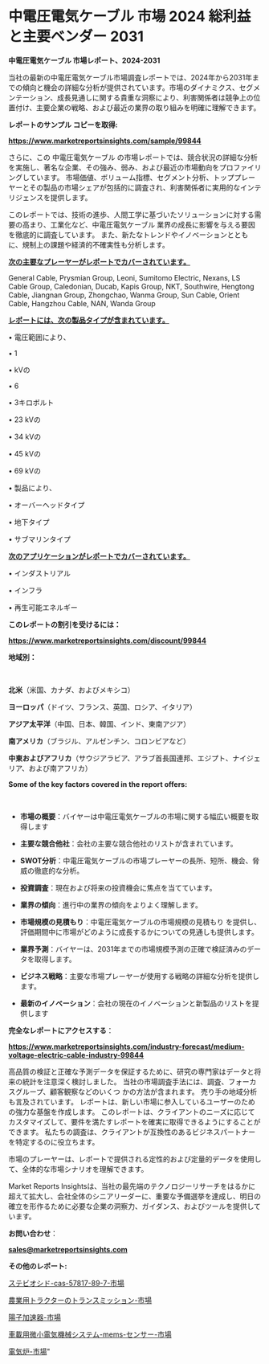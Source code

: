 # 中電圧電気ケーブル 市場 2024 総利益と主要ベンダー 2031

<strong>中電圧電気ケーブル 市場レポート、2024-2031</strong>

当社の最新の中電圧電気ケーブル市場調査レポートでは、2024年から2031年までの傾向と機会の詳細な分析が提供されています。市場のダイナミクス、セグメンテーション、成長見通しに関する貴重な洞察により、利害関係者は競争上の位置付け、主要企業の戦略、および最近の業界の取り組みを明確に理解できます。



<strong>レポートのサンプル コピーを取得:</strong> <a href=https://www.marketreportsinsights.com/sample/99844>

<strong><u>https://www.marketreportsinsights.com/sample/99844</u></strong></a>

さらに、この 中電圧電気ケーブル の市場レポートでは、競合状況の詳細な分析を実施し、著名な企業、その強み、弱み、および最近の市場動向をプロファイリングしています。 市場価値、ボリューム指標、セグメント分析、トッププレーヤーとその製品の市場シェアが包括的に調査され、利害関係者に実用的なインテリジェンスを提供します。

このレポートでは、技術の進歩、人間工学に基づいたソリューションに対する需要の高まり、工業化など、中電圧電気ケーブル 業界の成長に影響を与える要因を徹底的に調査しています。 また、新たなトレンドやイノベーションとともに、規制上の課題や経済的不確実性も分析します。



<strong><u>次の主要なプレーヤーがレポートでカバーされています。</u></strong>

General Cable, Prysmian Group, Leoni, Sumitomo Electric, Nexans, LS Cable Group, Caledonian, Ducab, Kapis Group, NKT, Southwire, Hengtong Cable, Jiangnan Group, Zhongchao, Wanma Group, Sun Cable, Orient Cable, Hangzhou Cable, NAN, Wanda Group



<strong><u><b>レポートには、次の製品タイプが含まれています。</b></u></strong>

• 電圧範囲により、

• 1

•  kVの

• 6

• 3キロボルト

• 23 kVの

• 34 kVの

• 45 kVの

• 69 kVの

• 製品により、

• オーバーヘッドタイプ

• 地下タイプ

• サブマリンタイプ



<strong><u><b>次のアプリケーションがレポートでカバーされています。</b></u></strong>

• インダストリアル

• インフラ

• 再生可能エネルギー



<strong><b>このレポートの割引を受けるには：</b></strong>

<a href=https://www.marketreportsinsights.com/discount/99844>

<strong><u>https://www.marketreportsinsights.com/discount/99844</u></strong></a>



<strong>地域別：</strong>

<strong> </strong>



<strong>北米</strong>（米国、カナダ、およびメキシコ）



<strong>ヨーロッパ</strong>（ドイツ、フランス、英国、ロシア、イタリア）



<strong>アジア太平洋</strong>（中国、日本、韓国、インド、東南アジア）



<strong>南アメリカ</strong>（ブラジル、アルゼンチン、コロンビアなど）



<strong>中東およびアフリカ</strong>（サウジアラビア、アラブ首長国連邦、エジプト、ナイジェリア、および南アフリカ）



<strong>Some of the key factors covered in the report offers:</strong>

<strong> </strong>
<ul>
  <li>

<strong>市場の概要</strong>：バイヤーは中電圧電気ケーブルの市場に関する幅広い概要を取得します</li>
  <li>

<strong>主要な競合他社</strong>：会社の主要な競合他社のリストが含まれています。</li>
  <li>

<strong>SWOT分析</strong>：中電圧電気ケーブルの市場プレーヤーの長所、短所、機会、脅威の徹底的な分析。</li>
  <li>

<strong>投資調査</strong>：現在および将来の投資機会に焦点を当てています。</li>
  <li>

<strong>業界の傾向</strong>：進行中の業界の傾向をよりよく理解します。</li>
  <li>

<strong>市場規模の見積もり</strong>：中電圧電気ケーブルの市場規模の見積もり を提供し、評価期間中に市場がどのように成長するかについての見通しも提供します。</li>
  <li>

<strong>業界予測</strong>：バイヤーは、2031年までの市場規模予測の正確で検証済みのデータを取得します。</li>
  <li>

<strong>ビジネス戦略</strong>：主要な市場プレーヤーが使用する戦略の詳細な分析を提供します。</li>
  <li>

<strong>最新のイノベーション</strong>：会社の現在のイノベーションと新製品のリストを提供します</li>
</ul>


<strong>完全なレポートにアクセスする</strong>：

<a href=https://www.marketreportsinsights.com/industry-forecast/medium-voltage-electric-cable-industry-99844>

<strong><u>https://www.marketreportsinsights.com/industry-forecast/medium-voltage-electric-cable-industry-99844</u></strong></a>

高品質の検証と正確な予測データを保証するために、研究の専門家はデータと将来の統計を注意深く検討しました。 当社の市場調査手法には、調査、フォーカスグループ、顧客観察などのいくつ かの方法が含まれます。 売り手の地域分析も言及されています。 レポートは、新しい市場に参入しているユーザーのための強力な基盤を作成します。 このレポートは、クライアントのニーズに応じてカスタマイズして、要件を満たすレポートを確実に取得できるようにすることができます。 私たちの調査は、クライアントが互換性のあるビジネスパートナーを特定するのに役立ちます。

市場のプレーヤーは、レポートで提供される定性的および定量的データを使用して、全体的な市場シナリオを理解できます。

Market Reports Insightsは、当社の最先端のテクノロジーリサーチをはるかに超えて拡大し、会社全体のシニアリーダーに、重要な予備選挙を達成し、明日の確立を形作るために必要な企業の洞察力、ガイダンス、およびツールを提供しています。



<strong><b>お問い合わせ</b></strong>：

<a href=mailto:sales@marketreportsinsights.com>

<strong><u>sales@marketreportsinsights.com</u></strong></a>



<strong>その他のレポート:</strong>

<a href=https://www.linkedin.com/pulse/ステビオシド-cas-57817-89-7-市場-2023-年のダイナミクスとビジネストレンド-eoi5f/>ステビオシド-cas-57817-89-7-市場</a>

<a href=https://www.linkedin.com/pulse/農業用トラクターのトランスミッション-市場-2023-swot-分析と最新イノベーション-2030-pr-news-hub-zie9f/>農業用トラクターのトランスミッション-市場</a>

<a href=https://www.linkedin.com/pulse/陽子加速器-市場-2023-総利益と主要ベンダー-2030-data-dive-discoveries-24-analysis-6i9hf/>陽子加速器-市場</a>

<a href=https://www.linkedin.com/pulse/車載用微小電気機械システム-mems-センサー-市場-2030-年までの需要に焦点を当てた-0ez4f/>車載用微小電気機械システム-mems-センサー-市場</a>

<a href=https://www.linkedin.com/pulse/電気炉-市場-2023-最新の-cagr-および成長分析-2030-kylmc/>電気炉-市場</a>"
